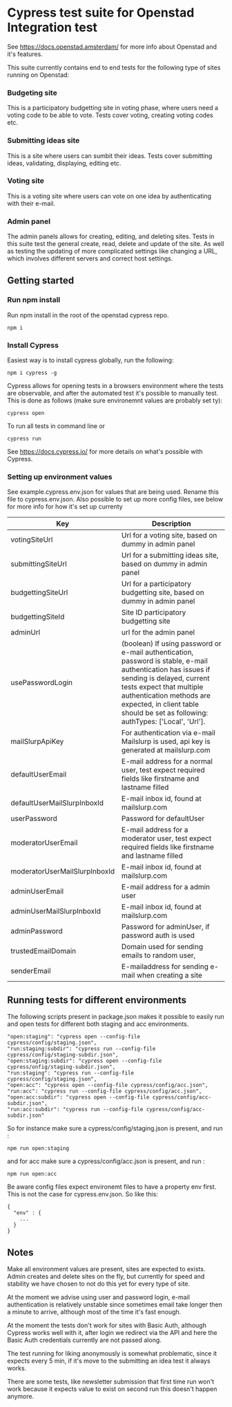 # Cypress test suite for Openstad Integration test

See https://docs.openstad.amsterdam/ for more info about Openstad and it's features.

This suite currently contains end to end tests for  the following type of sites running on Openstad:

### Budgeting site
This is a participatory budgetting site in voting phase, where users need a voting code to be able to vote.
Tests cover voting, creating voting codes etc.

### Submitting ideas site
This is a site where users can sumbit their ideas. Tests cover submitting ideas, validating, displaying, editing etc.

### Voting site
This is a voting site where users can vote on one idea by authenticating with their e-mail.

### Admin panel
The admin panels allows for creating, editing, and deleting sites. Tests in this suite test the general create, read, delete and update of the site.
As well as testing the updating of more complicated settings like changing a URL, which involves different servers and correct host settings.

## Getting started

### Run npm install

Run npm install in the root of the openstad cypress repo.
```
npm i
```

### Install Cypress
Easiest way is to install cypress globally, run the following:

```
npm i cypress -g
```

Cypress allows for opening tests in a browsers environment where the tests are observable, and after the automated test it's possible to manually test. This is done as follows (make sure environemnt values are probably set ty):

```
cypress open
```

To run all tests in command line or
```
cypress run
```

See https://docs.cypress.io/ for more details on what's possible with Cypress.

### Setting up environment values
See example.cypress.env.json for values that are being used. Rename this file to cypress.env.json. Also possible to set up more config files, see below for more info for how it's set up currenty

| Key  | Description |
|---|---|
| votingSiteUrl |  Url for a voting site, based on dummy in admin panel  |
| submittingSiteUrl  | Url for a submitting ideas site, based on dummy in admin panel   |
| budgettingSiteUrl  | Url for a participatory budgetting  site, based on dummy in admin panel    |
| budgettingSiteId  |  Site ID participatory budgetting  site  |
| adminUrl  | url for the admin panel |
| usePasswordLogin  | (boolean) If using password or e-mail authentication, password is stable, e-mail authentication has issues if sending is delayed, current tests expect that multiple authentication methods are expected, in client table should be set as following: authTypes: ['Local', 'Url']. |
| mailSlurpApiKey  | For authentication via e-mail Mailslurp is used, api key is generated at mailslurp.com  |
| defaultUserEmail  | E-mail address for a normal user, test expect required fields like firstname and lastname filled  |
| defaultUserMailSlurpInboxId  | E-mail inbox id, found at mailslurp.com  |
| userPassword  | Password for defaultUser
| moderatorUserEmail  |   E-mail address for a moderator user, test expect required fields like firstname and lastname filled  |
| moderatorUserMailSlurpInboxId  | E-mail inbox id, found at mailslurp.com |
| adminUserEmail  |  E-mail address for a admin user |
| adminUserMailSlurpInboxId  |  E-mail inbox id, found at mailslurp.com  |
| adminPassword  | Password for adminUser, if password auth is used   |
| trustedEmailDomain  | Domain used for sending emails to random user,   |
| senderEmail  | E-mailaddress for sending e-mail when creating a site  |



## Running tests for different environments

The following scripts present in package.json makes it possible to easily run and open tests for different both staging and acc environments.

```
"open:staging": "cypress open --config-file cypress/config/staging.json",
"run:staging:subdir": "cypress run --config-file cypress/config/staging-subdir.json",
"open:staging:subdir": "cypress open --config-file cypress/onfig/staging-subdir.json",
"run:staging": "cypress run --config-file cypress/config/staging.json",
"open:acc": "cypress open --config-file cypress/config/acc.json",
"run:acc": "cypress run --config-file cypress/config/acc.json",
"open:acc:subdir": "cypress open --config-file cypress/config/acc-subdir.json",
"run:acc:subdir": "cypress run --config-file cypress/config/acc-subdir.json"
```

So for instance make sure a cypress/config/staging.json is present, and run :
```
npm run open:staging
```
and for acc  make sure a cypress/config/acc.json is present, and run :
```
npm run open:acc
```

Be aware config files expect environemt files to have a property env first. This is not the case for cypress.env.json.
So like this:

```
{
  "env" : {
    ...
  }
}
```

## Notes
Make all environment values  are present, sites are expected to exists. Admin creates and delete sites on the fly, but currently for speed and stability we have chosen to not do this yet for every type of site.

At the moment we advise using user and password login, e-mail authentication is relatively unstable since sometimes email take longer then a minute to arrive, although most of the time it's fast enough.

At the moment the tests don't work for sites with Basic Auth, although Cypress works well with it, after login we redirect via the API and here the Basic Auth credentials currently are not passed along.

The test running for liking anonymously is somewhat problematic, since it expects every 5 min, if it's move to the submitting an idea test it always works.

There are some tests, like newsletter submission that first time run won't work because it expects value to exist on second run this doesn't happen anymore.
